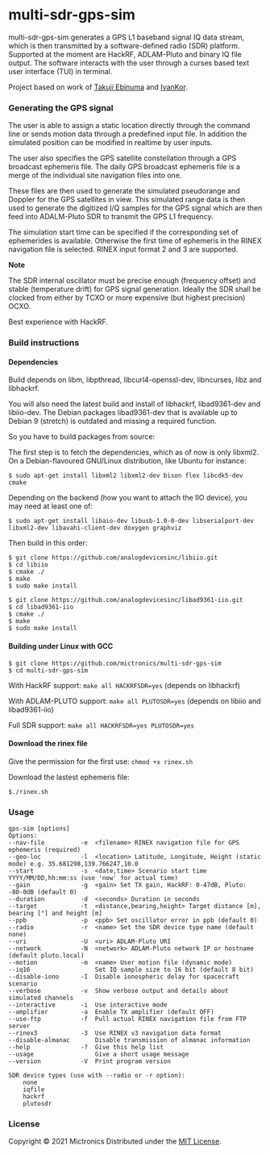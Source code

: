 # multi-sdr-gps-sim

multi-sdr-gps-sim generates a GPS L1 baseband signal IQ data stream, which is then transmitted by a
software-defined radio (SDR) platform. Supported at the moment are HackRF, ADLAM-Pluto and binary IQ file output.
The software interacts with the user through a curses based text user interface (TUI) in terminal.

Project based on work of [Takuji Ebinuma](https://github.com/osqzss/) and [IvanKor](https://github.com/IvanKor).

### Generating the GPS signal

The user is able to assign a static location directly through the command line or sends motion data through a predefined input file.
In addition the simulated position can be modified in realtime by user inputs.

The user also specifies the GPS satellite constellation through a GPS broadcast ephemeris file. The daily GPS broadcast ephemeris file
is a merge of the individual site navigation files into one.

These files are then used to generate the simulated pseudorange and Doppler for the GPS satellites in view. This simulated range data is
then used to generate the digitized I/Q samples for the GPS signal which are then feed into ADALM-Pluto SDR to transmit the GPS L1 frequency.

The simulation start time can be specified if the corresponding set of ephemerides is available. Otherwise the first time of ephemeris in the RINEX navigation file
is selected. RINEX input format 2 and 3 are supported.

__Note__

The SDR internal oscillator must be precise enough (frequency offset) and stable (temperature drift) for GPS signal generation.
Ideally the SDR shall be clocked from either by TCXO or more expensive (but highest precision) OCXO.

Best experience with HackRF.

### Build instructions

#### Dependencies

Build depends on libm, libpthread, libcurl4-openssl-dev, libncurses, libz and libhackrf.

You will also need the latest build and install of libhackrf, libad9361-dev and libiio-dev. The Debian packages
libad9361-dev that is available up to Debian 9 (stretch) is outdated and missing a required function.

So you have to build packages from source:

The first step is to fetch the dependencies, which as of now is only libxml2. On a Debian-flavoured GNU/Linux distribution, like Ubuntu for instance:

```
$ sudo apt-get install libxml2 libxml2-dev bison flex libcdk5-dev cmake
```

Depending on the backend (how you want to attach the IIO device), you may need at least one of:

```
$ sudo apt-get install libaio-dev libusb-1.0-0-dev libserialport-dev libxml2-dev libavahi-client-dev doxygen graphviz
```

Then build in this order:

```
$ git clone https://github.com/analogdevicesinc/libiio.git
$ cd libiio
$ cmake ./
$ make
$ sudo make install
```

```
$ git clone https://github.com/analogdevicesinc/libad9361-iio.git
$ cd libad9361-iio
$ cmake ./
$ make
$ sudo make install
```

#### Building under Linux with GCC

```
$ git clone https://github.com/mictronics/multi-sdr-gps-sim
$ cd multi-sdr-gps-sim
```

With HackRF support: `make all HACKRFSDR=yes` (depends on libhackrf)

With ADLAM-PLUTO support: `make all PLUTOSDR=yes` (depends on libiio and libad9361-iio)

Full SDR support: `make all HACKRFSDR=yes PLUTOSDR=yes`

#### Download the rinex file

Give the permission for the first use: `chmod +x rinex.sh`

Download the lastest ephemeris file:

```
$./rinex.sh
```

### Usage

````
gps-sim [options]
Options:
--nav-file          -e  <filename> RINEX navigation file for GPS ephemeris (required)
--geo-loc           -l  <location> Latitude, Longitude, Height (static mode) e.g. 35.681298,139.766247,10.0
--start             -s  <date,time> Scenario start time YYYY/MM/DD,hh:mm:ss (use 'now' for actual time)
--gain              -g  <gain> Set TX gain, HackRF: 0-47dB, Pluto: -80-0dB (default 0)
--duration          -d  <seconds> Duration in seconds
--target            -t  <distance,bearing,height> Target distance [m], bearing [°] and height [m]
--ppb               -p  <ppb> Set oscillator error in ppb (default 0)
--radio             -r  <name> Set the SDR device type name (default none)
--uri               -U  <uri> ADLAM-Pluto URI
--network           -N  <network> ADLAM-Pluto network IP or hostname (default pluto.local)
--motion            -m  <name> User motion file (dynamic mode)
--iq16                  Set IQ sample size to 16 bit (default 8 bit)
--disable-iono      -I  Disable ionospheric delay for spacecraft scenario
--verbose           -v  Show verbose output and details about simulated channels
--interactive       -i  Use interactive mode
--amplifier         -a  Enable TX amplifier (default OFF)
--use-ftp           -f  Pull actual RINEX navigation file from FTP server
--rinex3            -3  Use RINEX v3 navigation data format
--disable-almanac       Disable transmission of almanac information
--help              -?  Give this help list
--usage                 Give a short usage message
--version           -V  Print program version

SDR device types (use with --radio or -r option):
    none
    iqfile
    hackrf
    plutosdr
````

### License

Copyright &copy; 2021 Mictronics
Distributed under the [MIT License](http://www.opensource.org/licenses/mit-license.php).

